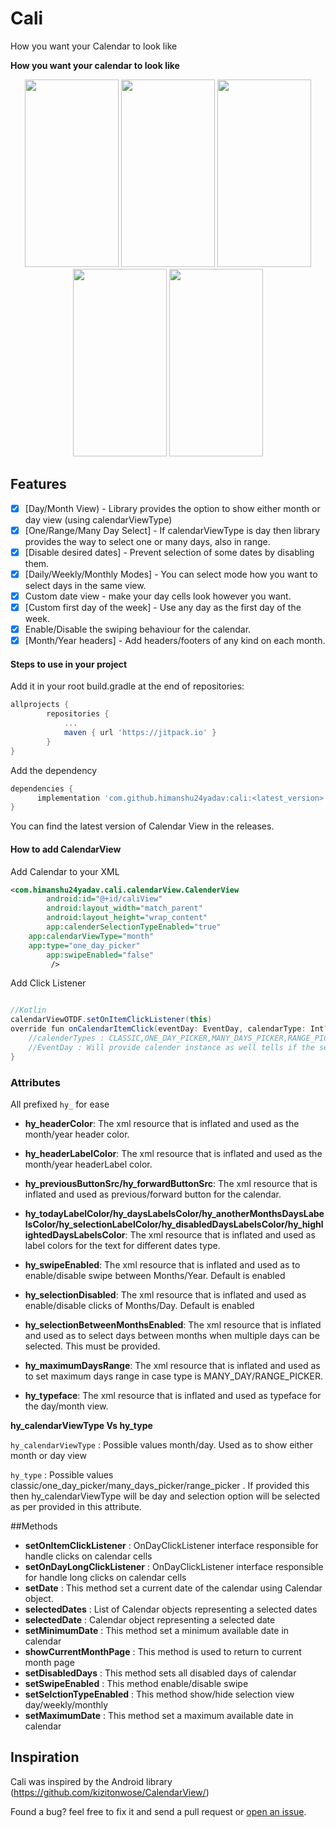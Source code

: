 # Cali
How you want your Calendar to look like

**How you want your calendar to look like**

<p align="center">
  <img src="https://user-images.githubusercontent.com/20729864/110770402-4a10bb00-827f-11eb-816b-9d346aeccdca.jpg" width="150" height="300"> 
  <img src="https://user-images.githubusercontent.com/20729864/110771800-ed160480-8280-11eb-961a-5d94031e50b3.jpg" width="150" height="300">
  <img src="https://user-images.githubusercontent.com/20729864/110770385-467d3400-827f-11eb-891e-d257d695b9ce.jpg" width="150" height="300">
  <img src="https://user-images.githubusercontent.com/20729864/110770396-4846f780-827f-11eb-8528-beb18f46408f.jpg" width="150" height="300">
  <img src="https://user-images.githubusercontent.com/20729864/110770399-48df8e00-827f-11eb-8975-6bd26e2c9c3a.jpg" width="150" height="300">  
</p>

## Features

- [x] [Day/Month View) - Library provides the option to show either month or day view (using calendarViewType)
- [x] [One/Range/Many Day Select] - If calendarViewType is day then library provides the way to select one or many days, also in range. 
- [x] [Disable desired dates] - Prevent selection of some dates by disabling them.
- [x] [Daily/Weekly/Monthly Modes] - You can select mode how you want to select days in the same view.
- [x] Custom date view - make your day cells look however you want.
- [x] [Custom first day of the week] - Use any day as the first day of the week.
- [x] Enable/Disable the swiping behaviour for the calendar.
- [x] [Month/Year headers] - Add headers/footers of any kind on each month.

#### Steps to use in your project

Add it in your root build.gradle at the end of repositories:

```groovy
allprojects {
		repositories {
			...
			maven { url 'https://jitpack.io' }
		}
}
```

Add the dependency

```groovy
dependencies {
	  implementation 'com.github.himanshu24yadav:cali:<latest_version>'
}
```

You can find the latest version of Calendar View in the releases.


#### How to add CalendarView

Add Calendar to your XML 

```xml
<com.himanshu24yadav.cali.calendarView.CalenderView
        android:id="@+id/caliView"
        android:layout_width="match_parent"
        android:layout_height="wrap_content"
        app:calenderSelectionTypeEnabled="true"
	app:calendarViewType="month"
	app:type="one_day_picker"					    
        app:swipeEnabled="false"
         />
```

Add Click Listener

```groovy

//Kotlin
calendarViewOTDF.setOnItemClickListener(this)
override fun onCalendarItemClick(eventDay: EventDay, calendarType: Int?) {
	//calenderTypes : CLASSIC,ONE_DAY_PICKER,MANY_DAYS_PICKER,RANGE_PICKER,WEEKLY_RANGE_PICKER,MONTH_PICKER
	//EventDay : Will provide calender instance as well tells if the selected day is enabled/disabled
}

```

### Attributes

All prefixed `hy_` for ease

- **hy_headerColor**: The xml resource that is inflated and used as the month/year header color.

- **hy_headerLabelColor**: The xml resource that is inflated and used as the month/year headerLabel color.
 
- **hy_previousButtonSrc/hy_forwardButtonSrc**: The xml resource that is inflated and used as previous/forward button for the calendar.

- **hy_todayLabelColor/hy_daysLabelsColor/hy_anotherMonthsDaysLabelsColor/hy_selectionLabelColor/hy_disabledDaysLabelsColor/hy_highlightedDaysLabelsColor**: The xml resource that is inflated and used as label colors for the text for different dates type.

- **hy_swipeEnabled**: The xml resource that is inflated and used as to enable/disable swipe between Months/Year. Default is enabled

- **hy_selectionDisabled**: The xml resource that is inflated and used as enable/disable clicks of Months/Day. Default is enabled

- **hy_selectionBetweenMonthsEnabled**: The xml resource that is inflated and used as to select days between months when multiple days can be selected. This must be provided.

- **hy_maximumDaysRange**: The xml resource that is inflated and used as to set maximum days range in case type is MANY_DAY/RANGE_PICKER.

- **hy_typeface**: The xml resource that is inflated and used as typeface for the day/month view.


**hy_calendarViewType Vs hy_type**

`hy_calendarViewType` : Possible values month/day. Used as to show either month or day view

`hy_type` : Possible values classic/one_day_picker/many_days_picker/range_picker . If provided this then hy_calendarViewType will be day and selection option will be selected as per provided in this attribute.


##Methods

- **setOnItemClickListener** : OnDayClickListener interface responsible for handle clicks on calendar cells
- **setOnDayLongClickListener** : OnDayClickListener interface responsible for handle long clicks on calendar cells
- **setDate** : This method set a current date of the calendar using Calendar object.
- **selectedDates** : List of Calendar objects representing a selected dates
- **selectedDate** : Calendar object representing a selected date
- **setMinimumDate** : This method set a minimum available date in calendar
- **showCurrentMonthPage** : This method is used to return to current month page
- **setDisabledDays** : This method sets all disabled days of calendar
- **setSwipeEnabled** : This method enable/disable swipe
- **setSelctionTypeEnabled** : This method show/hide selection view day/weekly/monthly
- **setMaximumDate** : This method set a maximum available date in calendar


## Inspiration

Cali was inspired by the Android library (https://github.com/kizitonwose/CalendarView/)



Found a bug? feel free to fix it and send a pull request or [open an issue](https://github.com/himanshu24yadav/cali/issues).
